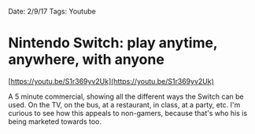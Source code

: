 Date: 2/9/17
Tags: Youtube

# Nintendo Switch: play anytime, anywhere, with anyone

[https://youtu.be/S1r369yv2Uk](https://youtu.be/S1r369yv2Uk)

A 5 minute commercial, showing all the different ways the Switch can be used. On the TV, on the bus, at a restaurant, in class, at a party, etc. I'm curious to see how this appeals to non-gamers, because that's who his is being marketed towards too.